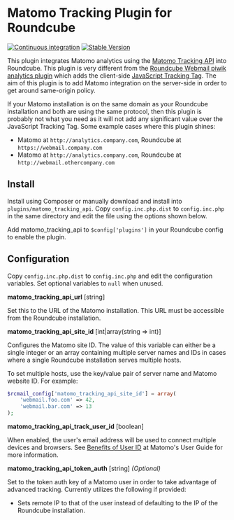 # Matomo Tracking Plugin for Roundcube

[![Continuous integration](https://github.com/tetsuo13/Roundcube-Matomo-Tracking-Api-Plugin/actions/workflows/ci.yml/badge.svg?branch=main)](https://github.com/tetsuo13/Roundcube-Matomo-Tracking-Api-Plugin/actions/workflows/ci.yml)
[![Stable Version](https://img.shields.io/packagist/v/tetsuo13/matomo_tracking_api.svg)](https://packagist.org/packages/tetsuo13/matomo_tracking_api)

This plugin integrates Matomo analytics using the
[Matomo Tracking API](https://matomo.org/docs/tracking-api/) into Roundcube.
This plugin is very different from the
[Roundcube Webmail piwik analytics plugin](https://blog.no-panic.at/projects/roundcube-webmail-piwik-analytics-plugin/)
which adds the client-side
[JavaScript Tracking Tag](https://developer.matomo.org/api-reference/tracking-javascript).
The aim of this plugin is to add Matomo integration on the server-side in order
to get around same-origin policy.

If your Matomo installation is on the same domain as your Roundcube
installation and both are using the same protocol, then this plugin is
probably not what you need as it will not add any significant value over the
JavaScript Tracking Tag. Some example cases where this plugin shines:

* Matomo at `http://analytics.company.com`, Roundcube at
  `https://webmail.company.com`
* Matomo at `http://analytics.company.com`, Roundcube at
  `http://webmail.othercompany.com`

## Install

Install using Composer or manually download and install into
`plugins/matomo_tracking_api`. Copy `config.inc.php.dist` to `config.inc.php`
in the same directory and edit the file using the options shown below.

Add matomo_tracking_api to `$config['plugins']` in your Roundcube config to
enable the plugin.

## Configuration

Copy `config.inc.php.dist` to `config.inc.php` and edit the configuration
variables. Set optional variables to `null` when unused.

**matomo_tracking_api_url** [string]

Set this to the URL of the Matomo installation. This URL must be accessible
from the Roundcube installation.

**matomo_tracking_api_site_id** [int|array(string => int)]

Configures the Matomo site ID. The value of this variable can either be a
single integer or an array containing multiple server names and IDs in cases
where a single Roundcube installation serves multiple hosts.

To set multiple hosts, use the key/value pair of server name and Matomo website
ID. For example:

```php
$rcmail_config['matomo_tracking_api_site_id'] = array(
    'webmail.foo.com' => 42,
    'webmail.bar.com' => 13
);
```

**matomo_tracking_api_track_user_id** [boolean]

When enabled, the user's email address will be used to connect multiple
devices and browsers. See
[Benefits of User ID](https://matomo.org/docs/user-id/#benefits-of-enabling-user-id-tracking)
at Matomo's User Guide for more information.

**matomo_tracking_api_token_auth** [string] _(Optional)_

Set to the token auth key of a Matomo user in order to take advantage of
advanced tracking. Currently utilizes the following if provided:

* Sets remote IP to that of the user instead of defaulting to the IP of the
  Roundcube installation.

